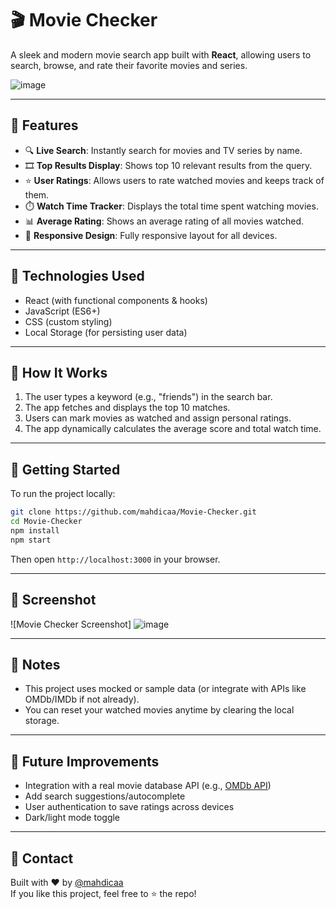 
# 🎬 Movie Checker

A sleek and modern movie search app built with **React**, allowing users to search, browse, and rate their favorite movies and series.

![image](https://github.com/user-attachments/assets/52fb9587-0490-48e3-99c9-ce76e70b0e17)

---

## 📌 Features

- 🔍 **Live Search**: Instantly search for movies and TV series by name.
- 🎞️ **Top Results Display**: Shows top 10 relevant results from the query.
- ⭐ **User Ratings**: Allows users to rate watched movies and keeps track of them.
- ⏱️ **Watch Time Tracker**: Displays the total time spent watching movies.
- 📊 **Average Rating**: Shows an average rating of all movies watched.
- 📱 **Responsive Design**: Fully responsive layout for all devices.

---

## 🚀 Technologies Used

- React (with functional components & hooks)
- JavaScript (ES6+)
- CSS (custom styling)
- Local Storage (for persisting user data)

---

## 🧠 How It Works

1. The user types a keyword (e.g., "friends") in the search bar.
2. The app fetches and displays the top 10 matches.
3. Users can mark movies as watched and assign personal ratings.
4. The app dynamically calculates the average score and total watch time.

---

## 📂 Getting Started

To run the project locally:

```bash
git clone https://github.com/mahdicaa/Movie-Checker.git
cd Movie-Checker
npm install
npm start
```

Then open `http://localhost:3000` in your browser.

---

## 📸 Screenshot

![Movie Checker Screenshot]
![image](https://github.com/user-attachments/assets/52fb9587-0490-48e3-99c9-ce76e70b0e17)

---

## 📝 Notes

- This project uses mocked or sample data (or integrate with APIs like OMDb/IMDb if not already).
- You can reset your watched movies anytime by clearing the local storage.

---

## 📌 Future Improvements

- Integration with a real movie database API (e.g., [OMDb API](https://www.omdbapi.com/))
- Add search suggestions/autocomplete
- User authentication to save ratings across devices
- Dark/light mode toggle

---

## 📧 Contact

Built with ❤️ by [@mahdicaa](https://github.com/mahdicaa)  
If you like this project, feel free to ⭐ the repo!


